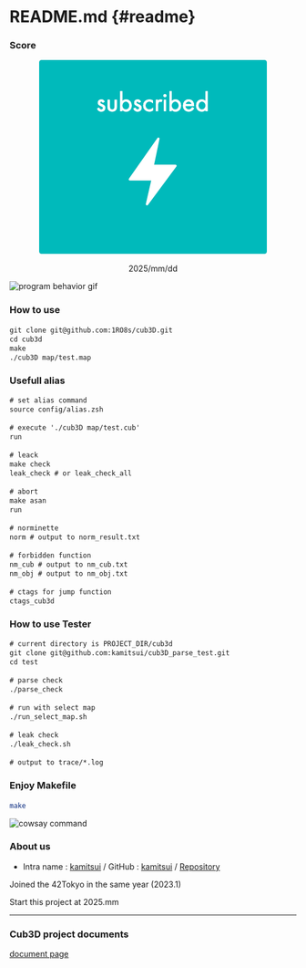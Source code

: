 # README.md {#readme}

### Score

<!--- github ok , but doxygen ?
-->
<div align="center">
	<img src="docs/images/score_start.png" alt="img" />
	<p> 2025/mm/dd </p>
</div>

<!--- github ng , but doxygen ok
<div align="center">
	![](docs/image/1230_success_w200.png)
</div>

<div align="center">
	2024/12/30
</div>
-->

<!--- github NG : left side
![](docs/image/1230_success_w200.png)
-->

<!--- github NG : not display image
<div align="center">
	![2024/12/30](docs/image/1230_success_w200.png)
</div>
-->

![program behavior gif]()

### How to use
```{.sh}
git clone git@github.com:1RO8s/cub3D.git
cd cub3d
make
./cub3D map/test.map
```

### Usefull alias
```
# set alias command
source config/alias.zsh

# execute './cub3D map/test.cub'
run

# leack
make check
leak_check # or leak_check_all

# abort
make asan
run

# norminette
norm # output to norm_result.txt

# forbidden function
nm_cub # output to nm_cub.txt
nm_obj # output to nm_obj.txt

# ctags for jump function
ctags_cub3d
```


### How to use Tester
```
# current directory is PROJECT_DIR/cub3d
git clone git@github.com:kamitsui/cub3D_parse_test.git
cd test

# parse check
./parse_check

# run with select map
./run_select_map.sh

# leak check
./leak_check.sh

# output to trace/*.log
```

### Enjoy Makefile
```sh
make
```

![cowsay command](docs/image/build_cub3D.png)

### About us
* Intra name : [kamitsui](https://profile.intra.42.fr/users/kamitsui) / GitHub : [kamitsui](https://github.com/kamitsui) / [Repository](https://github.com/kamitsui/cub3D)

Joined the 42Tokyo in the same year (2023.1)

Start this project at 2025.mm

---
### Cub3D project documents
[document page](https://kamitsui.github.io/cub3D/)
